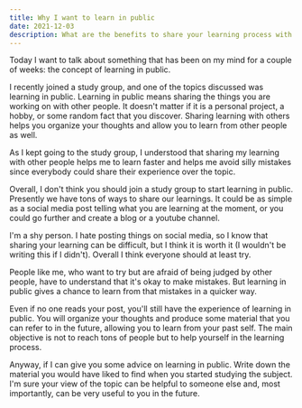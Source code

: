 ```yaml
---
title: Why I want to learn in public
date: 2021-12-03
description: What are the benefits to share your learning process with other people and why I think you should try
---
```


Today I want to talk about something that has been on my mind for a couple of weeks: the concept of learning in public.

I recently joined a study group, and one of the topics discussed was learning in public. Learning in public means sharing the things you are working on with other people. It doesn't matter if it is a personal project, a hobby, or some random fact that you discover. Sharing learning with others helps you organize your thoughts and allow you to learn from other people as well.

As I kept going to the study group, I understood that sharing my learning with other people helps me to learn faster and helps me avoid silly mistakes since everybody could share their experience over the topic.

Overall, I don't think you should join a study group to start learning in public. Presently we have tons of ways to share our learnings. It could be as simple as a social media post telling what you are learning at the moment, or you could go further and create a blog or a youtube channel.

I'm a shy person. I hate posting things on social media, so I know that sharing your learning can be difficult, but I think it is worth it (I wouldn't be writing this if I didn't). Overall I think everyone should at least try.

People like me, who want to try but are afraid of being judged by other people, have to understand that it's okay to make mistakes. But learning in public gives a chance to learn from that mistakes in a quicker way.

Even if no one reads your post, you'll still have the experience of learning in public. You will organize your thoughts and produce some material that you can refer to in the future, allowing you to learn from your past self.
The main objective is not to reach tons of people but to help yourself in the learning process.

Anyway, if I can give you some advice on learning in public. Write down the material you would have liked to find when you started studying the subject. I'm sure your view of the topic can be helpful to someone else and, most importantly, can be very useful to you in the future.
